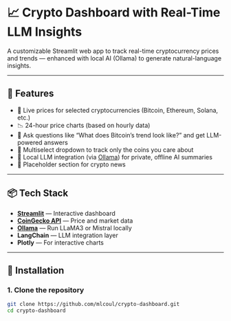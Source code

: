 # 📈 Crypto Dashboard with Real-Time LLM Insights

A customizable Streamlit web app to track real-time cryptocurrency prices and trends — enhanced with local AI (Ollama) to generate natural-language insights.

---

## 🚀 Features

- 🔄 Live prices for selected cryptocurrencies (Bitcoin, Ethereum, Solana, etc.)
- 📉 24-hour price charts (based on hourly data)
- 🧠 Ask questions like “What does Bitcoin’s trend look like?” and get LLM-powered answers
- 🔽 Multiselect dropdown to track only the coins you care about
- 💬 Local LLM integration (via [Ollama](https://ollama.com/)) for private, offline AI summaries
- 📰 Placeholder section for crypto news

---

## 📦 Tech Stack

- **[Streamlit](https://streamlit.io/)** — Interactive dashboard
- **[CoinGecko API](https://www.coingecko.com/en/api)** — Price and market data
- **[Ollama](https://ollama.com/)** — Run LLaMA3 or Mistral locally
- **LangChain** — LLM integration layer
- **Plotly** — For interactive charts

---

## 🔧 Installation

### 1. Clone the repository

```bash
git clone https://github.com/mlcoul/crypto-dashboard.git
cd crypto-dashboard
